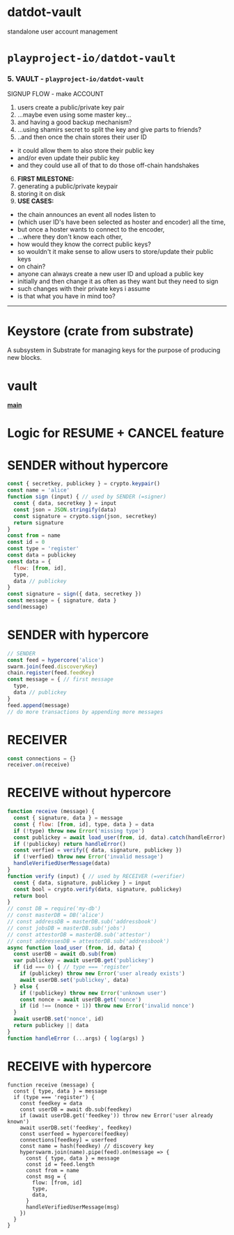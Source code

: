 # datdot-vault
standalone user account management


# `playproject-io/datdot-vault`

### 5. VAULT - `playproject-io/datdot-vault`
SIGNUP FLOW - make ACCOUNT
1. users create a public/private key pair
2. ...maybe even using some master key...
3. and having a good backup mechanism?
4. ...using shamirs secret to split the key and give parts to friends?
5. ..and then once the chain stores their user ID
  * it could allow them to also store their public key
  * and/or even update their public key
  * and they could use all of that to do those off-chain handshakes
6. **FIRST MILESTONE:**
  1. generating a public/private keypair
  2. storing it on disk
7. **USE CASES:**
  * the chain announces an event all nodes listen to
  * (which user ID's have been selected as hoster and encoder) all the time,
  * but once a hoster wants to connect to the encoder,
  * ...where they don't know each other,
  * how would they know the correct public keys?
  * so wouldn't it make sense to allow users to store/update their public keys
  * on chain?
  * anyone can always create a new user ID and upload a public key
  * initially and then change it as often as they want but they need to sign
  * such changes with their private keys i assume
  * is that what you have in mind too?

----------------

# Keystore (crate from substrate)
A subsystem in Substrate for managing keys for the purpose of producing new blocks.
















# vault
**[main](../README.md)**


# Logic for RESUME + CANCEL feature

# SENDER without hypercore
```js
const { secretkey, publickey } = crypto.keypair()
const name = 'alice'
function sign (input) { // used by SENDER (=signer)
  const { data, secretkey } = input
  const json = JSON.stringify(data)
  const signature = crypto.sign(json, secretkey)
  return signature
}
const from = name
const id = 0
const type = 'register'
const data = publickey
const data = {
  flow: [from, id],
  type,
  data // publickey
}
const signature = sign({ data, secretkey })
const message = { signature, data }
send(message)
```

# SENDER with hypercore
```js
// SENDER
const feed = hypercore('alice')
swarm.join(feed.discoveryKey)
chain.register(feed.feedKey)
const message = { // first message
  type,
  data // publickey
}
feed.append(message)
// do more transactions by appending more messages
```

# RECEIVER
```js
const connections = {}
receiver.on(receive)
```

# RECEIVE without hypercore
```js
function receive (message) {
  const { signature, data } = message
  const { flow: [from, id], type, data } = data
  if (!type) throw new Error('missing type')
  const publickey = await load_user(from, id, data).catch(handleError)
  if (!publickey) return handleError()
  const verfied = verify({ data, signature, publickey })
  if (!verfied) throw new Error('invalid message')
  handleVerifiedUserMessage(data)
}
function verify (input) { // used by RECEIVER (=verifier)
  const { data, signature, publickey } = input
  const bool = crypto.verify(data, signature, publickey)
  return bool
}
// const DB = require('my-db')
// const masterDB = DB('alice')
// const addressDB = masterDB.sub('addressbook')
// const jobsDB = masterDB.sub('jobs')
// const attestorDB = masterDB.sub('attestor')
// const addressesDB = attestorDB.sub('addressbook')
async function load_user (from, id, data) {
  const userDB = await db.sub(from)
  var publickey = await userDB.get('publickey')
  if (id === 0) { // type === 'register'
    if (publickey) throw new Error('user already exists')
    await userDB.set('publickey', data)
  } else {
    if (!publickey) throw new Error('unknown user')
    const nonce = await userDB.get('nonce')
    if (id !== (nonce + 1)) throw new Error('invalid nonce')
  }
  await userDB.set('nonce', id)
  return publickey || data
}
function handleError (...args) { log(args) }
```

# RECEIVE with hypercore
```JS
function receive (message) {
  const { type, data } = message
  if (type === 'register') {
    const feedkey = data
    const userDB = await db.sub(feedkey)
    if (await userDB.get('feedkey')) throw new Error('user already known')
    await userDB.set('feedkey', feedkey)
    const userfeed = hypercore(feedkey)
    connections[feedkey] = userfeed
    const name = hash(feedkey) // discovery key
    hyperswarm.join(name).pipe(feed).on(message => {
      const { type, data } = message
      const id = feed.length
      const from = name
      const msg = {
        flow: [from, id]
        type,
        data,
      }
      handleVerifiedUserMessage(msg)
    })
  }
}
```
